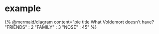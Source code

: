 # example

{% @mermaid/diagram content="pie title What Voldemort doesn't have?
         "FRIENDS" : 2
         "FAMILY" : 3
         "NOSE" : 45" %}
